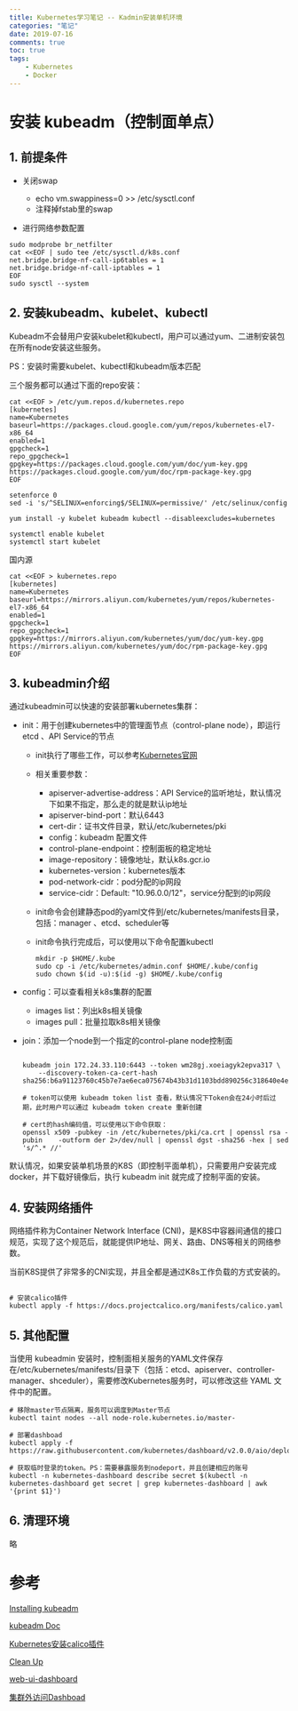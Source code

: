 ```yaml
---
title: Kubernetes学习笔记 -- Kadmin安装单机环境
categories: "笔记"
date: 2019-07-16
comments: true
toc: true
tags:
	- Kubernetes
    - Docker
---
```




<!--more-->

# 安装 kubeadm（控制面单点）

## 1. 前提条件

- 关闭swap

    - echo vm.swappiness=0 >> /etc/sysctl.conf
    - 注释掉fstab里的swap

- 进行网络参数配置

```shell
sudo modprobe br_netfilter
cat <<EOF | sudo tee /etc/sysctl.d/k8s.conf
net.bridge.bridge-nf-call-ip6tables = 1
net.bridge.bridge-nf-call-iptables = 1
EOF
sudo sysctl --system
```

## 2. 安装kubeadm、kubelet、kubectl

Kubeadm不会替用户安装kubelet和kubectl，用户可以通过yum、二进制安装包在所有node安装这些服务。

PS：安装时需要kubelet、kubectl和kubeadm版本匹配

三个服务都可以通过下面的repo安装：

```shell
cat <<EOF > /etc/yum.repos.d/kubernetes.repo
[kubernetes]
name=Kubernetes
baseurl=https://packages.cloud.google.com/yum/repos/kubernetes-el7-x86_64
enabled=1
gpgcheck=1
repo_gpgcheck=1
gpgkey=https://packages.cloud.google.com/yum/doc/yum-key.gpg https://packages.cloud.google.com/yum/doc/rpm-package-key.gpg
EOF

setenforce 0
sed -i 's/^SELINUX=enforcing$/SELINUX=permissive/' /etc/selinux/config

yum install -y kubelet kubeadm kubectl --disableexcludes=kubernetes

systemctl enable kubelet
systemctl start kubelet
```
国内源

```shell
cat <<EOF > kubernetes.repo
[kubernetes]
name=Kubernetes
baseurl=https://mirrors.aliyun.com/kubernetes/yum/repos/kubernetes-el7-x86_64
enabled=1
gpgcheck=1
repo_gpgcheck=1
gpgkey=https://mirrors.aliyun.com/kubernetes/yum/doc/yum-key.gpg https://mirrors.aliyun.com/kubernetes/yum/doc/rpm-package-key.gpg
EOF
```
## 3. kubeadmin介绍

通过kubeadmin可以快速的安装部署kubernetes集群：

- init：用于创建kubernetes中的管理面节点（control-plane node），即运行 etcd 、API Service的节点

    - init执行了哪些工作，可以参考[Kubernetes官网](https://kubernetes.io/docs/reference/setup-tools/kubeadm/kubeadm-init/)

    - 相关重要参数：

        - apiserver-advertise-address：API Service的监听地址，默认情况下如果不指定，那么走的就是默认ip地址
        - apiserver-bind-port：默认6443
        - cert-dir：证书文件目录，默认/etc/kubernetes/pki
        - config：kubeadm 配置文件
        - control-plane-endpoint：控制面板的稳定地址
        - image-repository：镜像地址，默认k8s.gcr.io
        - kubernetes-version：kubernetes版本
        - pod-network-cidr：pod分配的ip网段
        - service-cidr：Default: "10.96.0.0/12"，service分配到的ip网段

    - init命令会创建静态pod的yaml文件到/etc/kubernetes/manifests目录，包括：manager 、etcd、scheduler等

    - init命令执行完成后，可以使用以下命令配置kubectl

        ```shell
        mkdir -p $HOME/.kube
        sudo cp -i /etc/kubernetes/admin.conf $HOME/.kube/config
        sudo chown $(id -u):$(id -g) $HOME/.kube/config
        ```

- config：可以查看相关k8s集群的配置

    - images list：列出k8s相关镜像
    - images pull：批量拉取k8s相关镜像

- join：添加一个node到一个指定的control-plane node控制面

    ```shell

    kubeadm join 172.24.33.110:6443 --token wm28gj.xoeiagyk2epva317 \
        --discovery-token-ca-cert-hash  sha256:b6a91123760c45b7e7ae6eca075674b43b31d1103bdd890256c318640e4e5d4b

    # token可以使用 kubeadm token list 查看，默认情况下Token会在24小时后过期，此时用户可以通过 kubeadm token create 重新创建

    # cert的hash编码值，可以使用以下命令获取：
    openssl x509 -pubkey -in /etc/kubernetes/pki/ca.crt | openssl rsa -pubin    -outform der 2>/dev/null | openssl dgst -sha256 -hex | sed 's/^.* //'

    ```

默认情况，如果安装单机场景的K8S（即控制平面单机），只需要用户安装完成docker，并下载好镜像后，执行 kubeadm init 就完成了控制平面的安装。

## 4. 安装网络插件

网络插件称为Container Network Interface (CNI)，是K8S中容器间通信的接口规范，实现了这个规范后，就能提供IP地址、网关、路由、DNS等相关的网络参数。

当前K8S提供了非常多的CNI实现，并且全都是通过K8s工作负载的方式安装的。

```shell

# 安装calico插件
kubectl apply -f https://docs.projectcalico.org/manifests/calico.yaml

```

## 5. 其他配置

当使用 kubeadmin 安装时，控制面相关服务的YAML文件保存在/etc/kubernetes/manifests/目录下（包括：etcd、apiserver、controller-manager、shceduler），需要修改Kubernetes服务时，可以修改这些 YAML 文件中的配置。

```shell
# 移除master节点隔离，服务可以调度到Master节点
kubectl taint nodes --all node-role.kubernetes.io/master-

# 部署dashboad
kubectl apply -f https://raw.githubusercontent.com/kubernetes/dashboard/v2.0.0/aio/deploy/recommended.yaml

# 获取临时登录的token。PS：需要暴露服务到nodeport，并且创建相应的账号
kubectl -n kubernetes-dashboard describe secret $(kubectl -n kubernetes-dashboard get secret | grep kubernetes-dashboard | awk '{print $1}')

```

## 6. 清理环境

略


# 参考

[Installing kubeadm](https://kubernetes.io/docs/setup/production-environment/tools/kubeadm/install-kubeadm/)

[kubeadm Doc](https://kubernetes.io/docs/reference/setup-tools/kubeadm/kubeadm/)

[Kubernetes安装calico插件](https://docs.projectcalico.org/getting-started/kubernetes/quickstart)

[Clean Up](https://kubernetes.io/docs/setup/production-environment/tools/kubeadm/create-cluster-kubeadm/#tear-down)

[web-ui-dashboard](https://kubernetes.io/docs/tasks/access-application-cluster/web-ui-dashboard/)

[集群外访问Dashboad](https://github.com/kubernetes/dashboard/blob/master/docs/user/access-control/creating-sample-user.md)